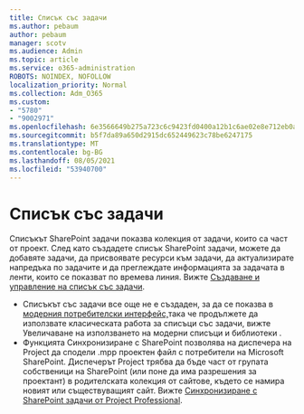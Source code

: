 ```yaml
---
title: Списък със задачи
ms.author: pebaum
author: pebaum
manager: scotv
ms.audience: Admin
ms.topic: article
ms.service: o365-administration
ROBOTS: NOINDEX, NOFOLLOW
localization_priority: Normal
ms.collection: Adm_O365
ms.custom:
- "5780"
- "9002971"
ms.openlocfilehash: 6e3566649b275a723c6c9423fd0400a12b1c6ae02e8e712eb0acc611720c72d9
ms.sourcegitcommit: b5f7da89a650d2915dc652449623c78be6247175
ms.translationtype: MT
ms.contentlocale: bg-BG
ms.lasthandoff: 08/05/2021
ms.locfileid: "53940700"
---
```

# <a name="task-list"></a>Списък със задачи

Списъкът SharePoint задачи показва колекция от задачи, които са част от проект. След като създадете списък SharePoint задачи, можете да добавяте задачи, да присвоявате ресурси към задачи, да актуализирате напредъка по задачите и да преглеждате информацията за задачата в ленти, които се показват по времева линия. Вижте [Създаване и управление на списък със задачи](https://support.microsoft.com/office/466ad207-46fd-4c77-9af1-41bc23cec21a).  

-   Списъкът със задачи все още не е създаден, за да се показва в [модерния потребителски интерфейс,](https://docs.microsoft.com/sharepoint/dev/transform/modernize-userinterface-lists-and-libraries)така че продължете да използвате класическата работа за списъци със задачи, вижте Увеличаване на използването на модерни списъци и библиотеки .
-   Функцията Синхронизиране с SharePoint позволява на диспечера на Project да сподели .mpp проектен файл с потребители на Microsoft SharePoint. Диспечерът Project трябва да бъде част от групата собственици на SharePoint (или поне да има разрешения за проектант) в родителската колекция от сайтове, където се намира новият или съществуващият сайт. Вижте [Синхронизиране с SharePoint задачи от Project Professional](https://docs.microsoft.com/office/troubleshoot/project/sync-with-tasks-from-project).